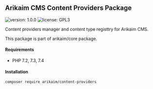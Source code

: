 ## Arikaim CMS Content Providers Package
![version: 1.0.0](https://img.shields.io/github/release/arikaim/content-providers.svg)
![license: GPL3](https://img.shields.io/badge/License-GPLv3-blue.svg)

Content providers manager and content type registtry for Arikaim CMS.

This package is part of arikaim/core package.


#### Requirements 
  * PHP 7.2, 7.3, 7.4


#### Installation

```sh
composer require arikaim/content-providers
```
